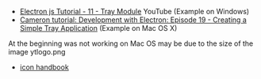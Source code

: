 
* [Electron js Tutorial - 11 - Tray Module](https://youtu.be/6guMb33u7Kg) YouTube (Example on Windows)
* [Cameron tutorial: Development with Electron: Episode 19 - Creating a Simple Tray Application](https://youtu.be/y9BYx9RCTmw) (Example on Mac OS X)

At the beginning was not working on Mac OS may be due to the size of the image ytlogo.png

* [icon handbook](http://iconhandbook.co.uk/reference/chart/osx/)
